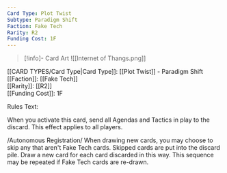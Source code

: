 ```yaml
---
Card Type: Plot Twist
Subtype: Paradigm Shift
Faction: Fake Tech
Rarity: R2
Funding Cost: 1F
---
```

> [!info]- Card Art
> ![[Internet of Thangs.png]]

[[CARD TYPES/Card Type|Card Type]]: [[Plot Twist]] - Paradigm Shift  
[[Faction]]: [[Fake Tech]]  
[[Rarity]]: [[R2]]  
[[Funding Cost]]: 1F  

Rules Text:  

When you activate this card, send all Agendas and Tactics in play to the discard. This effect applies to all players.  

/Autonomous Registration/ When drawing new cards, you may choose to skip any that aren't Fake Tech cards. 
Skipped cards are put into the discard pile. Draw a new card for each card discarded in this way. 
This sequence may be repeated if Fake Tech cards are re-drawn.  